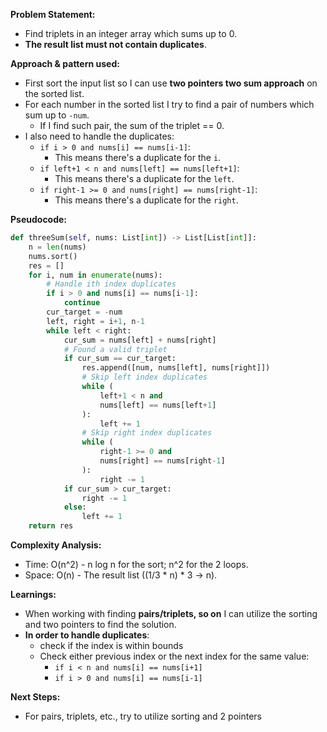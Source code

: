 **Problem Statement:**
- Find triplets in an integer array which sums up to 0.
- **The result list must not contain duplicates**.

**Approach & pattern used:**
- First sort the input list so I can use **two pointers two sum approach** on the sorted list.
- For each number in the sorted list I try to find a pair of numbers which sum up to `-num`.
	- If I find such pair, the sum of the triplet == 0.
- I also need to handle the duplicates:
	- `if i > 0 and nums[i] == nums[i-1]`:
		- This means there's a duplicate for the `i`.
	- `if left+1 < n and nums[left] == nums[left+1]`:
		- This means there's a duplicate for the `left`.
	- `if right-1 >= 0 and nums[right] == nums[right-1]`:
		- This means there's a duplicate for the `right`.

**Pseudocode:**

```python
def threeSum(self, nums: List[int]) -> List[List[int]]:
	n = len(nums)
	nums.sort()
	res = []
	for i, num in enumerate(nums):
		# Handle ith index duplicates
		if i > 0 and nums[i] == nums[i-1]:
			continue
		cur_target = -num
		left, right = i+1, n-1
		while left < right:
			cur_sum = nums[left] + nums[right]
			# Found a valid triplet
			if cur_sum == cur_target:
				res.append([num, nums[left], nums[right]])
				# Skip left index duplicates
				while (
					left+1 < n and
					nums[left] == nums[left+1]
				):
					left += 1
				# Skip right index duplicates
				while (
					right-1 >= 0 and
					nums[right] == nums[right-1]
				):
					right -= 1
			if cur_sum > cur_target:
				right -= 1
			else:
				left += 1
	return res
```

**Complexity Analysis:**

- Time: O(n^2) - n log n for the sort; n^2 for the 2 loops.
- Space: O(n) - The result list ((1/3 * n) * 3 -> n).

**Learnings:**

- When working with finding **pairs/triplets, so on** I can utilize the sorting and two pointers to find the solution.
- **In order to handle duplicates**:
	- check if the index is within bounds
	- Check either previous index or the next index for the same value:
		- `if i < n and nums[i] == nums[i+1]`
		- `if i > 0 and nums[i] == nums[i-1]`

**Next Steps:**

- For pairs, triplets, etc., try to utilize sorting and 2 pointers